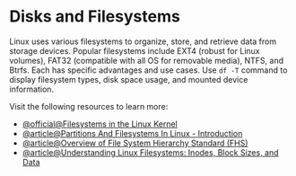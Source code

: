 # Disks and Filesystems

Linux uses various filesystems to organize, store, and retrieve data from storage devices. Popular filesystems include EXT4 (robust for Linux volumes), FAT32 (compatible with all OS for removable media), NTFS, and Btrfs. Each has specific advantages and use cases. Use `df -T` command to display filesystem types, disk space usage, and mounted device information.

Visit the following resources to learn more:

- [@official@Filesystems in the Linux Kernel](https://www.kernel.org/doc/html/v6.16-rc2/filesystems/index.html)
- [@article@Partitions And Filesystems In Linux - Introduction](https://www.linuxfordevices.com/tutorials/linux/partitions-and-filesystems)
- [@article@Overview of File System Hierarchy Standard (FHS)](https://access.redhat.com/documentation/ru-ru/red_hat_enterprise_linux/4/html/reference_guide/s1-filesystem-fhs#s3-filesystem-usr)
- [@article@Understanding Linux Filesystems: Inodes, Block Sizes, and Data](https://www.linuxjournal.com/content/understanding-linux-filesystems-inodes-block-sizes-and-data-structures)
